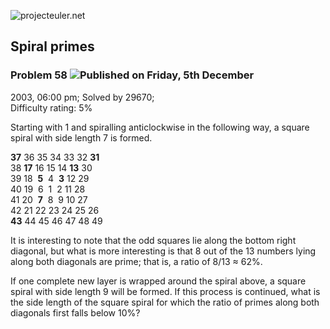 ![projecteuler.net](images/print_page_logo.png)

## Spiral primes

### Problem 58 ![](images/icon_info.png)Published on Friday, 5th December
2003, 06:00 pm; Solved by 29670;  
Difficulty rating: 5%

Starting with 1 and spiralling anticlockwise in the following way, a square
spiral with side length 7 is formed.

**37** 36 35 34 33 32 **31**  
38 **17** 16 15 14 **13** 30  
39 18  **5**  4  **3** 12 29  
40 19  6  1  2 11 28  
41 20  **7**  8  9 10 27  
42 21 22 23 24 25 26  
**43** 44 45 46 47 48 49

It is interesting to note that the odd squares lie along the bottom right
diagonal, but what is more interesting is that 8 out of the 13 numbers lying
along both diagonals are prime; that is, a ratio of 8/13 ≈ 62%.

If one complete new layer is wrapped around the spiral above, a square spiral
with side length 9 will be formed. If this process is continued, what is the
side length of the square spiral for which the ratio of primes along both
diagonals first falls below 10%?

  
  


